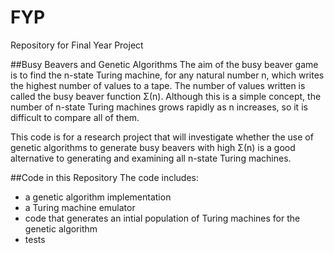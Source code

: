 # FYP
Repository for Final Year Project


##Busy Beavers and Genetic Algorithms
The aim of the busy beaver game is to find the n-state Turing machine,
for any natural number n, which writes the highest number of values to a
tape. The number of values written is called the busy beaver function Σ(n).
Although this is a simple concept, the number of n-state Turing machines
grows rapidly as n increases, so it is difficult to compare all of them.

This code is for a research project that will investigate whether the use of genetic algorithms
to generate busy beavers with high Σ(n) is a good alternative to
generating and examining all n-state Turing machines.

##Code in this Repository
The code includes:
- a genetic algorithm implementation
- a Turing machine emulator
- code that generates an intial population of Turing machines for the genetic algorithm
- tests
